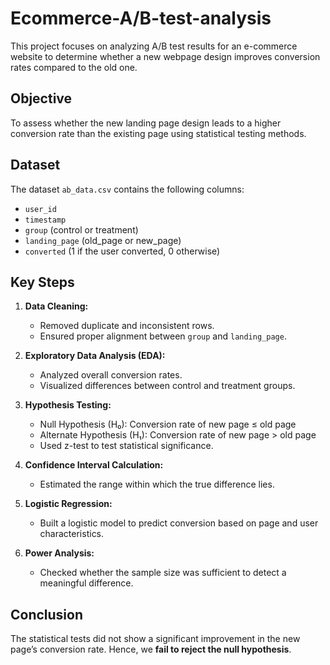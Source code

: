 # Ecommerce-A/B-test-analysis
This project focuses on analyzing A/B test results for an e-commerce website to determine whether a new webpage design improves conversion rates compared to the old one.

##  Objective

To assess whether the new landing page design leads to a higher conversion rate than the existing page using statistical testing methods.

## Dataset

The dataset `ab_data.csv` contains the following columns:
- `user_id`
- `timestamp`
- `group` (control or treatment)
- `landing_page` (old_page or new_page)
- `converted` (1 if the user converted, 0 otherwise)

## Key Steps

1. **Data Cleaning:**  
   - Removed duplicate and inconsistent rows.
   - Ensured proper alignment between `group` and `landing_page`.

2. **Exploratory Data Analysis (EDA):**  
   - Analyzed overall conversion rates.
   - Visualized differences between control and treatment groups.

3. **Hypothesis Testing:**  
   - Null Hypothesis (H₀): Conversion rate of new page ≤ old page  
   - Alternate Hypothesis (H₁): Conversion rate of new page > old page  
   - Used z-test to test statistical significance.

4. **Confidence Interval Calculation:**  
   - Estimated the range within which the true difference lies.

5. **Logistic Regression:**  
   - Built a logistic model to predict conversion based on page and user characteristics.

6. **Power Analysis:**  
   - Checked whether the sample size was sufficient to detect a meaningful difference.

## Conclusion

The statistical tests did not show a significant improvement in the new page’s conversion rate. Hence, we **fail to reject the null hypothesis**.



